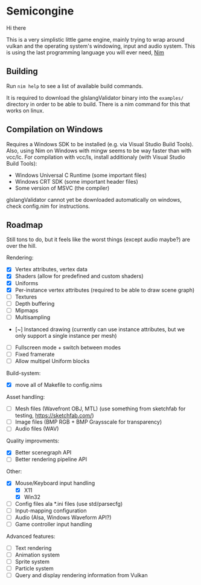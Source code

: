 Semicongine
===========

Hi there

This is a very simplistic little game engine, mainly trying to wrap around vulkan and the operating system's windowing, input and audio system.
This is using the last programming language you will ever need, [Nim](https://nim-lang.org/)

Building
--------

Run ```nim help``` to see a list of available build commands.

It is required to download the glslangValidator binary into the ```examples/``` directory in order to be able to build.
There is a nim command for this that works on linux.

Compilation on Windows
----------------------

Requires a Windows SDK to be installed (e.g. via Visual Studio Build Tools).
Also, using Nim on Windows with mingw seems to be way faster than with vcc/lc.
For compilation with vcc/ls, install additionaly (with Visual Studio Build Tools):
- Windows Universal C Runtime (some important files)
- Windows CRT SDK (some important header files)
- Some version of MSVC (the compiler)

glslangValidator cannot yet be downloaded automatically on windows, check config.nim for instructions.

Roadmap
-------

Still tons to do, but it feels like the worst things (except audio maybe?) are over the hill.

Rendering:

- [x] Vertex attributes, vertex data
- [x] Shaders (allow for predefined and custom shaders)
- [x] Uniforms
- [x] Per-instance vertex attributes (required to be able to draw scene graph)
- [ ] Textures
- [ ] Depth buffering
- [ ] Mipmaps 
- [ ] Multisampling 
- [~] Instanced drawing (currently can use instance attributes, but we only support a single instance per mesh)
- [ ] Fullscreen mode + switch between modes
- [ ] Fixed framerate
- [ ] Allow multipel Uniform blocks

Build-system:
- [x] move all of Makefile to config.nims

Asset handling:
- [ ] Mesh files (Wavefront OBJ, MTL) (use something from sketchfab for testing, https://sketchfab.com/)
- [ ] Image files (BMP RGB + BMP Graysscale for transparency)
- [ ] Audio files (WAV)

Quality improvments:

- [x] Better scenegraph API
- [ ] Better rendering pipeline API

Other:
- [x] Mouse/Keyboard input handling
  - [x] X11
  - [x] Win32
- [ ] Config files ala \*.ini files (use std/parsecfg)
- [ ] Input-mapping configuration
- [ ] Audio (Alsa, Windows Waveform API?)
- [ ] Game controller input handling

Advanced features:
- [ ] Text rendering
- [ ] Animation system
- [ ] Sprite system
- [ ] Particle system
- [ ] Query and display rendering information from Vulkan
